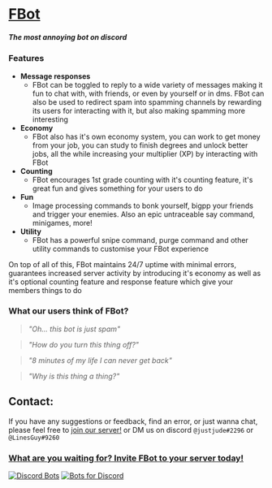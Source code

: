 # [**FBot**](https://fbot.breadhub.uk)
##### *The most annoying bot on discord*
### Features
 - **Message responses**
 	- FBot can be toggled to reply to a wide variety of messages making it fun to chat with, with friends, or even by yourself or in dms. FBot can also be used to redirect spam into spamming channels by rewarding its users for interacting with it, but also making spamming more interesting
 - **Economy**
 	- FBot also has it's own economy system, you can work to get money from your job, you can study to finish degrees and unlock better jobs, all the while increasing your multiplier (XP) by interacting with FBot
 - **Counting**
 	- FBot encourages 1st grade counting with it's counting feature, it's great fun and gives something for your users to do
 - **Fun**
 	- Image processing commands to bonk yourself, bigpp your friends <br> and trigger your enemies. Also an epic untraceable say command, minigames, more!
 - **Utility**
 	- FBot has a powerful snipe command, purge command and other utility commands to customise your FBot experience

On top of all of this, FBot maintains 24/7 uptime with minimal errors, guarantees increased server activity by introducing it's economy as well as it's optional counting feature and response feature which give your members things to do

### **What our users think of FBot?**
 > *"Oh... this bot is just spam"*
 
 > *"How do you turn this thing off?"*
 
 > *"8 minutes of my life I can never get back"*
 
 > *"Why is this thing a thing?"*
 
 ## **Contact:**
If you have any suggestions or feedback, find an error, or just wanna chat, please feel free to [join our server!](https://fbot.breadhub.uk/server) or DM us on discord `@justjude#2296` or `@LinesGuy#9260`
 
 ### [**What are you waiting for? Invite FBot to your server today!**](https://fbot.breadhub.uk/invite)

[![Discord Bots](https://top.gg/api/widget/711934102906994699.svg)](https://top.gg/bot/711934102906994699)
[![Bots for Discord](https://botsfordiscord.com/api/bot/711934102906994699/widget)](https://botsfordiscord.com/bots/711934102906994699)
